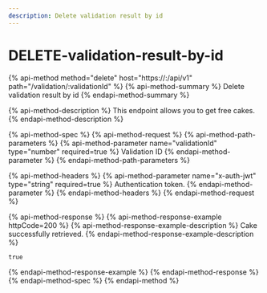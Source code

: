 ```yaml
---
description: Delete validation result by id
---
```


# DELETE-validation-result-by-id

{% api-method method="delete" host="https://<host>:<port>/api/v1" path="/validation/:validationId" %}
{% api-method-summary %}
Delete validation result by id
{% endapi-method-summary %}

{% api-method-description %}
This endpoint allows you to get free cakes.
{% endapi-method-description %}

{% api-method-spec %}
{% api-method-request %}
{% api-method-path-parameters %}
{% api-method-parameter name="validationId" type="number" required=true %}
Validation ID
{% endapi-method-parameter %}
{% endapi-method-path-parameters %}

{% api-method-headers %}
{% api-method-parameter name="x-auth-jwt" type="string" required=true %}
Authentication token.
{% endapi-method-parameter %}
{% endapi-method-headers %}
{% endapi-method-request %}

{% api-method-response %}
{% api-method-response-example httpCode=200 %}
{% api-method-response-example-description %}
Cake successfully retrieved.
{% endapi-method-response-example-description %}

```
true
```
{% endapi-method-response-example %}
{% endapi-method-response %}
{% endapi-method-spec %}
{% endapi-method %}



